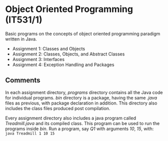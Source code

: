 # Object Oriented Programming (IT531/1)

Basic programs on the concepts of object oriented programming paradigm written in Java.

* Assignment 1: Classes and Objects
* Assignment 2: Classes, Objects, and Abstract Classes
* Assignment 3: Interfaces
* Assignment 4: Exception Handling and Packages

## Comments

In each assignment directory, *programs* directory contains all the Java code for individual programs. *bin* directory is a package, having the same *.java* files as previous, with package declaration in addition. This directory also includes the class files produced post compilation.

Every assignment directory also includes a java program called *Treadmill.java* and its compiled class. This program can be used to run the programs inside *bin*. Run a program, say *Q1* with arguments *10*, *15*, with:
```java Treadmill 1 10 15```
